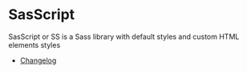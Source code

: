 # SasScript

SasScript or SS is a Sass library with default styles and custom HTML elements styles

-  [Changelog](./.github/CHANGELOG.md)